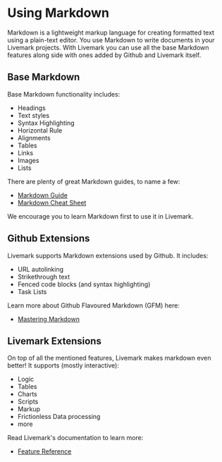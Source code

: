 # Using Markdown

Markdown is a lightweight markup language for creating formatted text using a plain-text editor. You use Markdown to write documents in your Livemark projects. With Livemark you can use all the base Markdown features along side with ones added by Github and Livemark itself.

## Base Markdown

Base Markdown functionality includes:

- Headings
- Text styles
- Syntax Highlighting
- Horizontal Rule
- Alignments
- Tables
- Links
- Images
- Lists

There are plenty of great Markdown guides, to name a few:

- [Markdown Guide](https://guides.github.com/features/mastering-markdown/)
- [Markdown Cheat Sheet](https://towardsdatascience.com/the-ultimate-markdown-cheat-sheet-3d3976b31a0)

We encourage you to learn Markdown first to use it in Livemark.

## Github Extensions

Livemark supports Markdown extensions used by Github. It includes:

- URL autolinking
- Strikethrough text
- Fenced code blocks (and syntax highlighting)
- Task Lists

Learn more about Github Flavoured Markdown (GFM) here:

- [Mastering Markdown](https://guides.github.com/features/mastering-markdown/)

## Livemark Extensions

On top of all the mentioned features, Livemark makes markdown even better! It supports (mostly interactive):

- Logic
- Tables
- Charts
- Scripts
- Markup
- Frictionless Data processing
- more

Read Livemark's documentation to learn more:

- [Feature Reference](../feature-reference.html)
